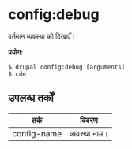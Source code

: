 # config:debug
वर्तमान व्यवस्था को दिखाएँ।

**प्रयोग:**
```
$ drupal config:debug [arguments]
$ cde  
```

## उपलब्ध तर्कों
तर्क | विवरण
---------|-------------
config-name | व्यवस्था नाम।
